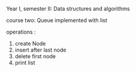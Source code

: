 Year I, semester II: Data structures and algorithms

course two: Queue implemented with list

operations :

1) create Node
2) insert after last node
3) delete first node
4) print list 
